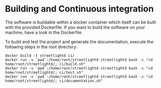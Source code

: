Building and Continuous integration
===================================

The software is buildable within a docker container which itself can be built with the provided Dockerfile.
If you want to build the software on your machine, have a look in the Dockerfile.

To build and test the project and generate the documentation, execute the following steps in the root directory:

    docker build -t streetlightd ci/
    docker run -v `pwd`:/home/root/streetlightd streetlightd bash -c "cd home/root/streetlightd/; ci/build.sh"
    docker run -v `pwd`:/home/root/streetlightd streetlightd bash -c "cd home/root/streetlightd/; ci/test.sh"
    docker run -v `pwd`:/home/root/streetlightd streetlightd bash -c "cd home/root/streetlightd/; ci/documentation.sh"

